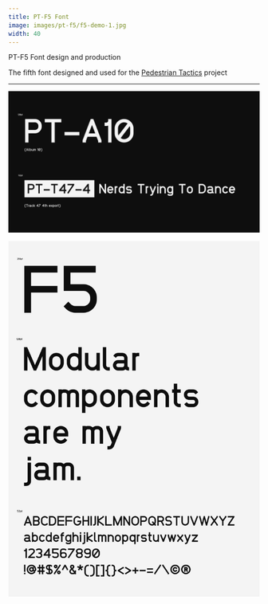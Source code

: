```yaml
---
title: PT-F5 Font
image: images/pt-f5/f5-demo-1.jpg
width: 40
---
```


PT-F5 Font design and production

The fifth font designed and used for the [Pedestrian Tactics](https://pedestriantactics.com) project

***

![](../images/pt-f5/f5-demo-1.jpg)

![](../images/pt-f5/f5-demo-2.jpg)